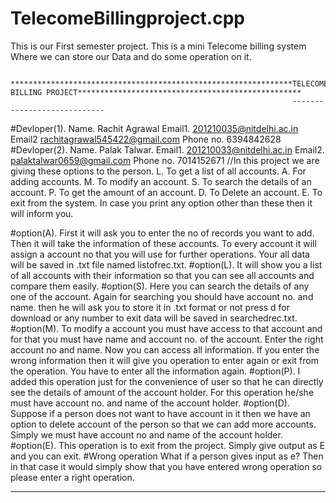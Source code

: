 # TelecomeBillingproject.cpp
This is our First semester project. This is a mini Telecome billing system Where we can store our Data and do some operation on it.

      ***************************************************************TELECOME BILLING PROJECT**************************************************
                                                                   ----------------------------
 #Devloper(1).
            Name.                Rachit Agrawal
            Email1.              201210035@nitdelhi.ac.in
            Email2               rachitagrawal545422@gmail.com
            Phone no.            6394842628
 #Devloper(2).
            Name.                 Palak Talwar.
            Email1.               201210033@nitdelhi.ac.in
            Email2.               palaktalwar0659@gmail.com
            Phone no.             7014152671
//In this project we are giving these options to the person.
    L.        To get a list of all accounts.
    A.       For adding accounts.
    M.       To modify an account.
    S.        To search the details of an account.
    P.        To get the amount of an account.
    D.       To Delete an account.
    E.       To exit from the system.
    In case you print any  option other than these then it will inform you.

 #option(A).
    First it will ask you to enter the no of records you want to add.
    Then it will take the information of these accounts.
    To every account it will assign a account no that you will use for further operations.
    Your all data will be saved in .txt file named listofrec.txt.
 #option(L).
    It will show you a list of all accounts with their information so that you can see all accounts and compare them easily.
 #option(S).
    Here you can search the details of any one of the account.
    Again for searching you should have account no. and name.
    then he will ask you to store it in .txt format or not press d for download or any number to exit data will be saved in searchedrec.txt.
 #option(M).
    To modify a account you must have access to that account and for that you must have name and account no. of the account.
    Enter the right account no and name.
    Now you can access all information.
    If you enter the wrong information then it will give you operation to enter again or exit from the operation.
    You have to enter all the information again.
 #option(P).
    I added this operation just for the convenience of user so that he can directly see the details of amount of the account holder.
    For this operation he/she must have account no. and name of the account holder.
 #option(D).
    Suppose if a person does not want to have account in it then we have an option to delete account of the person so that we can add more accounts.
    Simply we must have account no and name of the account holder.
 #option(E).
    This operation is to exit from the project.
    Simply give output as E and you can exit.
 #Wrong operation
    What if a person gives input as e?
    Then in that case it would simply show that you have entered wrong operation so please enter a right operation.
************************************************************************************************************************************************************


